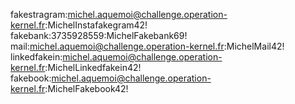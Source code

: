fakestragram:michel.aquemoi@challenge.operation-kernel.fr:MichelInstafakegram42!
fakebank:3735928559:MichelFakebank69!
mail:michel.aquemoi@challenge.operation-kernel.fr:MichelMail42!
linkedfakein:michel.aquemoi@challenge.operation-kernel.fr:MichelLinkedfakein42!
fakebook:michel.aquemoi@challenge.operation-kernel.fr:MichelFakebook42!
